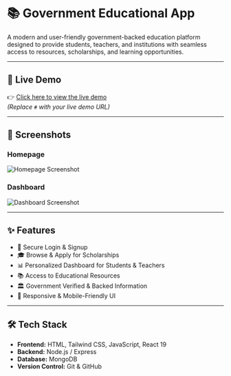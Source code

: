 # 📚 Government Educational App

A modern and user-friendly government-backed education platform designed to provide students, teachers, and institutions with seamless access to resources, scholarships, and learning opportunities.

---

## 🚀 Live Demo  
👉 [Click here to view the live demo](https://devforce.netlify.app/)  
*(Replace `#` with your live demo URL)*

---

## 📸 Screenshots  

### Homepage  
![Homepage Screenshot](<img width="1366" height="768" alt="Screenshot 2025-09-14 121215" src="https://github.com/user-attachments/assets/89fdc3c0-7c6f-445c-bc3f-ab3d38dc30e9" />
)


### Dashboard  
![Dashboard Screenshot](<img width="1366" height="768" alt="Screenshot 2025-09-14 121243" src="https://github.com/user-attachments/assets/20bfb57c-5bf0-4c2a-9bec-abc873954c98" />
)


---

## ✨ Features
- 🔐 Secure Login & Signup  
- 🎓 Browse & Apply for Scholarships  
- 📊 Personalized Dashboard for Students & Teachers  
- 📚 Access to Educational Resources  
- 🏛️ Government Verified & Backed Information  
- 📱 Responsive & Mobile-Friendly UI  

---

## 🛠️ Tech Stack
- **Frontend:** HTML, Tailwind CSS, JavaScript, React 19
- **Backend:** Node.js / Express  
- **Database:** MongoDB 
- **Version Control:** Git & GitHub  


